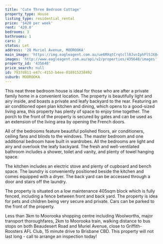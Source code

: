 ```yaml
---
title: 'Cute Three Bedroom Cottage'
property_type: House
listing_type: residential_rental
price: '$420 per week'
rent: '420.0'
bedrooms: 3
bathrooms: 1
cars: 2
status: Let
address: '28 Muriel Avenue, MOOROOKA'
main_image: 'https://img.eagleagent.com.au/ue6MXqtCrqtcll0JvnIphFl5JX8=/1280x854/smart/https://s3-us-west-2.amazonaws.com/eagleagent-orig/images/6826395/417377738-image-M.jpg'
images: 'http://www.eagleagent.com.au/api/v2/properties/435648/images'
property_id: '435648'
price_search: null
id: 7937d811-e47c-4153-b4ee-018915238492
suburb: MOOROOKA
---
```

This neat three bedroom house is ideal for those who are after a private family home in a convenient location. The property is beautifully light and airy inside, and boasts a private and leafy backyard to the rear. Featuring an air conditioned open plan kitchen and dining, which opens to a good-sized living area, this property has plenty of space to enjoy time together. The porch to the front of the property is secured by gates and can be used as an extension of the living area by opening the French doors.

All of the bedrooms feature beautiful polished floors, air conditioners, ceiling fans and blinds to the windows. The master bedroom and one additional bedroom have built in wardrobes. All the bedrooms are light and airy and overlook the leafy backyard. The fresh and well-ventilated bathroom includes a shower, toilet and vanity, and plenty of towel hanging space.

The kitchen includes an electric stove and plenty of cupboard and bench space. The laundry is conveniently positioned beside the kitchen and comes equipped with a dryer. The back yard can be accessed through a door and stairs off the laundry.

The property is situated on a low maintenance 405sqm block which is fully fenced, including a fence between front and back yard. The property is idea for pets and children being very secure and private. Cars can be parked to the front of the property.

Less than 3km to Moorooka shopping centre including Woolworths, major transport thoroughfares, 2km to Moorooka train, walking distance to bus stops on both Beaudesert Road and Muriel Avenue, close to Griffith-Roosters AFL Club, 15 minute drive to Brisbane CBD. This property will not last long - call to arrange an inspection today!